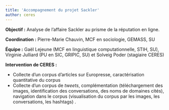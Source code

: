 ```yaml
---
title: 'Accompagnement du projet Sackler'
author: ceres
---
```


**Objectif :** Analyse de l’affaire Sackler au prisme de la réputation en ligne.

**Coordination :** Pierre-Marie Chauvin, MCF en sociologie, GEMASS, SU

**Équipe :** Gaël Lejeune (MCF en linguistique computationnelle, STIH, SU), Virginie Julliard (PU en SIC, GRIPIC, SU) et Solveig Poder (stagiaire CERES)

**Intervention de CERES :**

- Collecte d’un corpus d’articles sur Europresse, caractérisation quantitative du corpus
- Collecte d’un corpus de _tweets_, complémentation (téléchargement des images, identification des conversations, des noms de domaines cités), navigation dans le corpus (visualisation du corpus par les images, les conversations, les hashtags) .